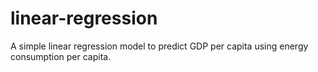 # linear-regression
A simple linear regression model to predict GDP per capita using energy consumption per capita.
